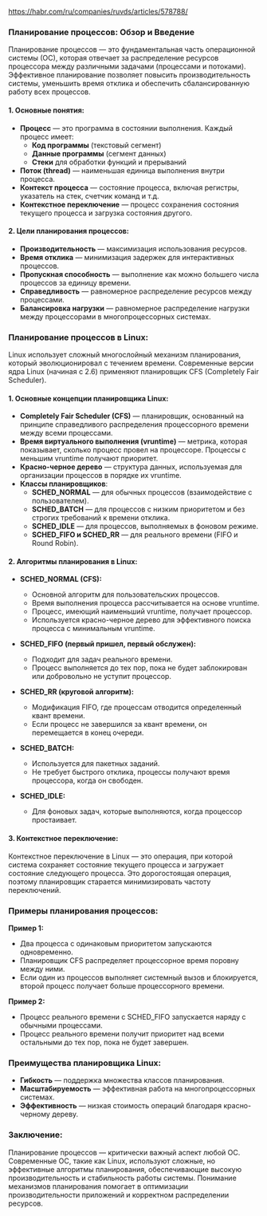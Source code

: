 https://habr.com/ru/companies/ruvds/articles/578788/

### Планирование процессов: Обзор и Введение

Планирование процессов — это фундаментальная часть операционной системы (ОС), которая отвечает за распределение ресурсов процессора между различными задачами (процессами и потоками). Эффективное планирование позволяет повысить производительность системы, уменьшить время отклика и обеспечить сбалансированную работу всех процессов.

#### 1. Основные понятия:

-   **Процесс** — это программа в состоянии выполнения. Каждый процесс имеет:
    -   **Код программы** (текстовый сегмент)
    -   **Данные программы** (сегмент данных)
    -   **Стеки** для обработки функций и прерываний
-   **Поток (thread)** — наименьшая единица выполнения внутри процесса.
-   **Контекст процесса** — состояние процесса, включая регистры, указатель на стек, счетчик команд и т.д.
-   **Контекстное переключение** — процесс сохранения состояния текущего процесса и загрузка состояния другого.

#### 2. Цели планирования процессов:

-   **Производительность** — максимизация использования ресурсов.
-   **Время отклика** — минимизация задержек для интерактивных процессов.
-   **Пропускная способность** — выполнение как можно большего числа процессов за единицу времени.
-   **Справедливость** — равномерное распределение ресурсов между процессами.
-   **Балансировка нагрузки** — равномерное распределение нагрузки между процессорами в многопроцессорных системах.

### Планирование процессов в Linux:

Linux использует сложный многослойный механизм планирования, который эволюционировал с течением времени. Современные версии ядра Linux (начиная с 2.6) применяют планировщик CFS (Completely Fair Scheduler).

#### 1. Основные концепции планировщика Linux:

-   **Completely Fair Scheduler (CFS)** — планировщик, основанный на принципе справедливого распределения процессорного времени между всеми процессами.
-   **Время виртуального выполнения (vruntime)** — метрика, которая показывает, сколько процесс провел на процессоре. Процессы с меньшим vruntime получают приоритет.
-   **Красно-черное дерево** — структура данных, используемая для организации процессов в порядке их vruntime.
-   **Классы планировщиков**:
    -   **SCHED_NORMAL** — для обычных процессов (взаимодействие с пользователем).
    -   **SCHED_BATCH** — для процессов с низким приоритетом и без строгих требований к времени отклика.
    -   **SCHED_IDLE** — для процессов, выполняемых в фоновом режиме.
    -   **SCHED_FIFO и SCHED_RR** — для реального времени (FIFO и Round Robin).

#### 2. Алгоритмы планирования в Linux:

-   **SCHED_NORMAL (CFS):**

    -   Основной алгоритм для пользовательских процессов.
    -   Время выполнения процесса рассчитывается на основе vruntime.
    -   Процесс, имеющий наименьший vruntime, получает процессор.
    -   Используется красно-черное дерево для эффективного поиска процесса с минимальным vruntime.

-   **SCHED_FIFO (первый пришел, первый обслужен):**
    -   Подходит для задач реального времени.
    -   Процесс выполняется до тех пор, пока не будет заблокирован или добровольно не уступит процессор.
-   **SCHED_RR (круговой алгоритм):**

    -   Модификация FIFO, где процессам отводится определенный квант времени.
    -   Если процесс не завершился за квант времени, он перемещается в конец очереди.

-   **SCHED_BATCH:**

    -   Используется для пакетных заданий.
    -   Не требует быстрого отклика, процессы получают время процессора, когда он свободен.

-   **SCHED_IDLE:**
    -   Для фоновых задач, которые выполняются, когда процессор простаивает.

#### 3. Контекстное переключение:

Контекстное переключение в Linux — это операция, при которой система сохраняет состояние текущего процесса и загружает состояние следующего процесса. Это дорогостоящая операция, поэтому планировщик старается минимизировать частоту переключений.

### Примеры планирования процессов:

**Пример 1:**

-   Два процесса с одинаковым приоритетом запускаются одновременно.
-   Планировщик CFS распределяет процессорное время поровну между ними.
-   Если один из процессов выполняет системный вызов и блокируется, второй процесс получает больше процессорного времени.

**Пример 2:**

-   Процесс реального времени с SCHED_FIFO запускается наряду с обычными процессами.
-   Процесс реального времени получит приоритет над всеми остальными до тех пор, пока не будет завершен.

### Преимущества планировщика Linux:

-   **Гибкость** — поддержка множества классов планирования.
-   **Масштабируемость** — эффективная работа на многопроцессорных системах.
-   **Эффективность** — низкая стоимость операций благодаря красно-черному дереву.

### Заключение:

Планирование процессов — критически важный аспект любой ОС. Современные ОС, такие как Linux, используют сложные, но эффективные алгоритмы планирования, обеспечивающие высокую производительность и стабильность работы системы. Понимание механизмов планирования помогает в оптимизации производительности приложений и корректном распределении ресурсов.
